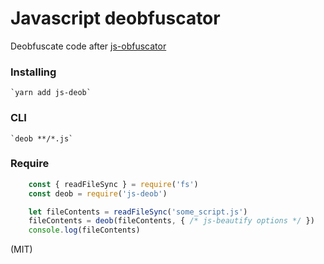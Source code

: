 # Javascript deobfuscator
Deobfuscate code after [js-obfuscator](https://github.com/caiguanhao/js-obfuscator)

### Installing

	`yarn add js-deob`

### CLI

	`deob **/*.js`

### Require
```js
	const { readFileSync } = require('fs')
	const deob = require('js-deob')

	let fileContents = readFileSync('some_script.js')
	fileContents = deob(fileContents, { /* js-beautify options */ })
	console.log(fileContents)
```

(MIT)

